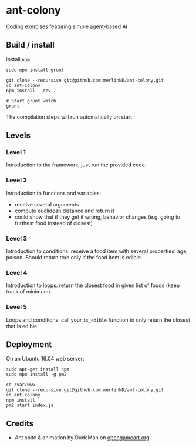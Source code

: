 # ant-colony
Coding exercises featuring simple agent-based AI

## Build / install

Install `npm`.

```
sudo npm install grunt

git clone --recursive git@github.com:merlinND/ant-colony.git
cd ant-colony
npm install --dev .

# Start grunt watch
grunt
```

The compilation steps will run automatically on start.

## Levels

### Level 1

Introduction to the framework, just run the provided code.

### Level 2

Introduction to functions and variables:

- receive several arguments
- compute euclidean distance and return it
- could show that if they get it wrong, behavior changes (e.g. going to furthest food instead of closest)

### Level 3

Introduction to conditions: receive a food item with several properties: age, poison. Should return true only if the food item is edible.

### Level 4

Introduction to loops: return the closest food in given list of foods (keep track of minimum).

### Level 5

Loops and conditions: call your `is_edible` function to only return the closest that is edible.


## Deployment

On an Ubuntu 16.04 web server:

```
sudo apt-get install npm
sudo npm install -g pm2

cd /var/www
git clone --recursive git@github.com:merlinND/ant-colony.git
cd ant-colony
npm install
pm2 start index.js
```

## Credits

- Ant spite & animation by DudeMan on [opengameart.org](https://opengameart.org/content/walking-ant-with-parts-and-rigged-spriter-file)
